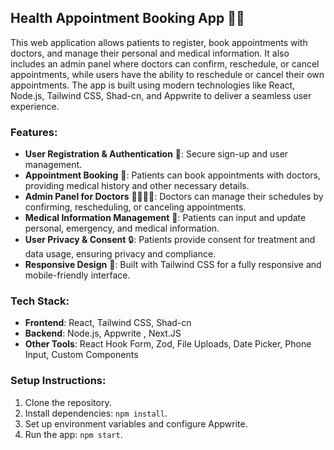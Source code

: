## Health Appointment Booking App 🏥📅

This web application allows patients to register, book appointments with doctors, and manage their personal and medical information. It also includes an admin panel where doctors can confirm, reschedule, or cancel appointments, while users have the ability to reschedule or cancel their own appointments. The app is built using modern technologies like React, Node.js, Tailwind CSS, Shad-cn, and Appwrite to deliver a seamless user experience.

### Features:
- **User Registration & Authentication** 🔐: Secure sign-up and user management.
- **Appointment Booking** 📅: Patients can book appointments with doctors, providing medical history and other necessary details.
- **Admin Panel for Doctors** 👩‍⚕️👨‍⚕️: Doctors can manage their schedules by confirming, rescheduling, or canceling appointments.
- **Medical Information Management** 📝: Patients can input and update personal, emergency, and medical information.
- **User Privacy & Consent** 🔒: Patients provide consent for treatment and data usage, ensuring privacy and compliance.
- **Responsive Design** 📱: Built with Tailwind CSS for a fully responsive and mobile-friendly interface.

### Tech Stack:
- **Frontend**: React, Tailwind CSS, Shad-cn
- **Backend**: Node.js, Appwrite , Next.JS
- **Other Tools**: React Hook Form, Zod, File Uploads, Date Picker, Phone Input, Custom Components

### Setup Instructions:
1. Clone the repository.
2. Install dependencies: `npm install`.
3. Set up environment variables and configure Appwrite.
4. Run the app: `npm start`.
